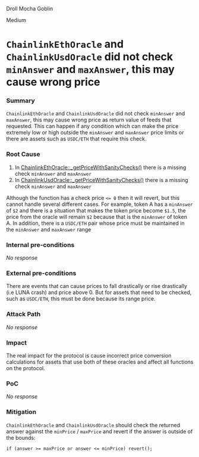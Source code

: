 Droll Mocha Goblin

Medium

# `ChainlinkEthOracle` and `ChainlinkUsdOracle` did not check `minAnswer` and `maxAnswer`, this may cause wrong price

### Summary

`ChainlinkEthOracle` and `ChainlinkUsdOracle` did not check `minAnswer` and `maxAnswer`, this may cause wrong price as return value of feeds that requested. This can happen if any condition which can make the price extremely low or high outside the `minAnswer` and `maxAnswer` price limits or there are assets such as `USDC/ETH` that require this check.

### Root Cause

1. In [ChainlinkEthOracle::_getPriceWithSanityChecks()](https://github.com/sherlock-audit/2024-08-sentiment-v2/blob/main/protocol-v2/src/oracle/ChainlinkEthOracle.sol#L99-L104) there is a missing check `minAnswer` and `maxAnswer`
2. In [ChainlinkUsdOracle::_getPriceWithSanityChecks()](https://github.com/sherlock-audit/2024-08-sentiment-v2/blob/main/protocol-v2/src/oracle/ChainlinkUsdOracle.sol#L114-L120) there is a missing check `minAnswer` and `maxAnswer`

Although the function has a check price `<= 0` then it will revert, but this cannot handle several different cases. For example, token A has a `minAnswer` of `$2` and there is a situation that makes the token price become `$1.5`, the price from the oracle will remain `$2` because that is the `minAnswer` of token A. In addition, there is a `USDC/ETH` pair whose price must be maintained in the `minAnswer` and `maxAnswer` range

### Internal pre-conditions

_No response_

### External pre-conditions

There are events that can cause prices to fall drastically or rise drastically (i.e LUNA crash) and price above 0. But for assets that need to be checked, such as `USDC/ETH`, this must be done because its range price.

### Attack Path

_No response_

### Impact

The real impact for the protocol is cause incorrect price conversion calculations for assets that use both of these oracles and affect all functions on the protocol.

### PoC

_No response_

### Mitigation

`ChainlinkEthOracle` and `ChainlinkUsdOracle` should check the returned answer against the `minPrice` / `maxPrice` and revert if the answer is outside of the bounds:

```solidity
if (answer >= maxPrice or answer <= minPrice) revert();
```